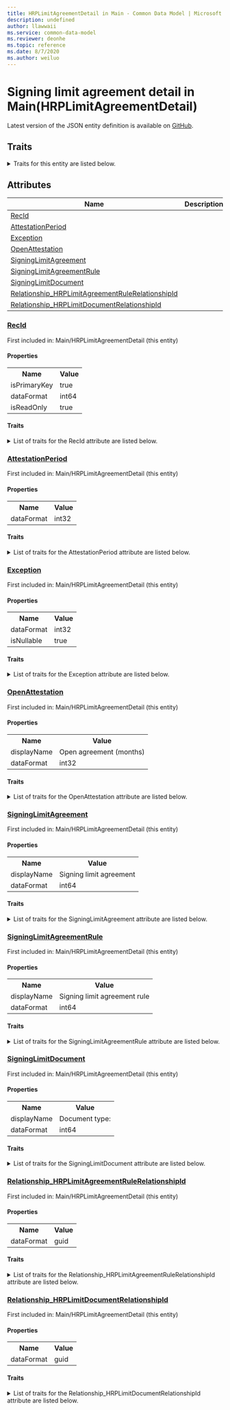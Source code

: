 ```yaml
---
title: HRPLimitAgreementDetail in Main - Common Data Model | Microsoft Docs
description: undefined
author: llawwaii
ms.service: common-data-model
ms.reviewer: deonhe
ms.topic: reference
ms.date: 8/7/2020
ms.author: weiluo
---
```


# Signing limit agreement detail in Main(HRPLimitAgreementDetail)

  
 Latest version of the JSON entity definition is available on <a href="https://github.com/Microsoft/CDM/tree/master/schemaDocuments/core/operationsCommon/Tables/HumanResources/HumanResource/Main/HRPLimitAgreementDetail.cdm.json" target="_blank">GitHub</a>.  

## Traits

<details>
<summary>Traits for this entity are listed below.  
</summary>

**is.identifiedBy**  
  names a specifc identity attribute to use with an entity  <table><tr><th>Parameter</th><th>Value</th><th>Data type</th><th>Explanation</th></tr><tr><td>attribute</td><td>[HRPLimitAgreementDetail/(resolvedAttributes)/RecId](#RecId)</td><td>attribute</td><td></td></tr></table>

**is.CDM.entityVersion**  
  <table><tr><th>Parameter</th><th>Value</th><th>Data type</th><th>Explanation</th></tr><tr><td>versionNumber</td><td>"1.1"</td><td>string</td><td>semantic version number of the entity</td></tr></table>

**is.application.releaseVersion**  
  <table><tr><th>Parameter</th><th>Value</th><th>Data type</th><th>Explanation</th></tr><tr><td>releaseVersion</td><td>"10.0.13.0"</td><td>string</td><td>semantic version number of the application introducing this entity</td></tr></table>

**is.localized.displayedAs**  
  Holds the list of language specific display text for an object.  <table><tr><th>Parameter</th><th>Value</th><th>Data type</th><th>Explanation</th></tr><tr><td>localizedDisplayText</td><td><table><tr><th>languageTag</th><th>displayText</th></tr><tr><td>en</td><td>Signing limit agreement detail</td></tr></table></td><td>entity</td><td>a reference to the constant entity holding the list of localized text</td></tr></table>

</details>

## Attributes

|Name|Description|First Included in Instance|
|---|---|---|
|[RecId](#RecId)||<a href="HRPLimitAgreementDetail.md" target="_blank">Main/HRPLimitAgreementDetail</a>|
|[AttestationPeriod](#AttestationPeriod)||<a href="HRPLimitAgreementDetail.md" target="_blank">Main/HRPLimitAgreementDetail</a>|
|[Exception](#Exception)||<a href="HRPLimitAgreementDetail.md" target="_blank">Main/HRPLimitAgreementDetail</a>|
|[OpenAttestation](#OpenAttestation)||<a href="HRPLimitAgreementDetail.md" target="_blank">Main/HRPLimitAgreementDetail</a>|
|[SigningLimitAgreement](#SigningLimitAgreement)||<a href="HRPLimitAgreementDetail.md" target="_blank">Main/HRPLimitAgreementDetail</a>|
|[SigningLimitAgreementRule](#SigningLimitAgreementRule)||<a href="HRPLimitAgreementDetail.md" target="_blank">Main/HRPLimitAgreementDetail</a>|
|[SigningLimitDocument](#SigningLimitDocument)||<a href="HRPLimitAgreementDetail.md" target="_blank">Main/HRPLimitAgreementDetail</a>|
|[Relationship_HRPLimitAgreementRuleRelationshipId](#Relationship_HRPLimitAgreementRuleRelationshipId)||<a href="HRPLimitAgreementDetail.md" target="_blank">Main/HRPLimitAgreementDetail</a>|
|[Relationship_HRPLimitDocumentRelationshipId](#Relationship_HRPLimitDocumentRelationshipId)||<a href="HRPLimitAgreementDetail.md" target="_blank">Main/HRPLimitAgreementDetail</a>|

### <a href=#RecId name="RecId">RecId</a>

First included in: Main/HRPLimitAgreementDetail (this entity)  

#### Properties

<table><tr><th>Name</th><th>Value</th></tr><tr><td>isPrimaryKey</td><td>true</td></tr><tr><td>dataFormat</td><td>int64</td></tr><tr><td>isReadOnly</td><td>true</td></tr></table>

#### Traits

<details>
<summary>List of traits for the RecId attribute are listed below.</summary>

**is.dataFormat.integer**  
**is.dataFormat.big**  
**is.identifiedBy**  
names a specifc identity attribute to use with an entity  <table><tr><th>Parameter</th><th>Value</th><th>Data type</th><th>Explanation</th></tr><tr><td>attribute</td><td>[HRPLimitAgreementDetail/(resolvedAttributes)/RecId](#RecId)</td><td>attribute</td><td></td></tr></table>

**is.readOnly**  
**is.dataFormat.integer**  
**is.dataFormat.big**  
</details>

### <a href=#AttestationPeriod name="AttestationPeriod">AttestationPeriod</a>

First included in: Main/HRPLimitAgreementDetail (this entity)  

#### Properties

<table><tr><th>Name</th><th>Value</th></tr><tr><td>dataFormat</td><td>int32</td></tr></table>

#### Traits

<details>
<summary>List of traits for the AttestationPeriod attribute are listed below.</summary>

**is.dataFormat.integer**  
**is.dataFormat.integer**  
</details>

### <a href=#Exception name="Exception">Exception</a>

First included in: Main/HRPLimitAgreementDetail (this entity)  

#### Properties

<table><tr><th>Name</th><th>Value</th></tr><tr><td>dataFormat</td><td>int32</td></tr><tr><td>isNullable</td><td>true</td></tr></table>

#### Traits

<details>
<summary>List of traits for the Exception attribute are listed below.</summary>

**is.dataFormat.integer**  
**is.nullable**  
The attribute value may be set to NULL.  

**is.dataFormat.integer**  
</details>

### <a href=#OpenAttestation name="OpenAttestation">OpenAttestation</a>

First included in: Main/HRPLimitAgreementDetail (this entity)  

#### Properties

<table><tr><th>Name</th><th>Value</th></tr><tr><td>displayName</td><td>Open agreement (months)</td></tr><tr><td>dataFormat</td><td>int32</td></tr></table>

#### Traits

<details>
<summary>List of traits for the OpenAttestation attribute are listed below.</summary>

**is.dataFormat.integer**  
**is.localized.displayedAs**  
Holds the list of language specific display text for an object.  <table><tr><th>Parameter</th><th>Value</th><th>Data type</th><th>Explanation</th></tr><tr><td>localizedDisplayText</td><td><table><tr><th>languageTag</th><th>displayText</th></tr><tr><td>en</td><td>Open agreement (months)</td></tr></table></td><td>entity</td><td>a reference to the constant entity holding the list of localized text</td></tr></table>

**is.dataFormat.integer**  
</details>

### <a href=#SigningLimitAgreement name="SigningLimitAgreement">SigningLimitAgreement</a>

First included in: Main/HRPLimitAgreementDetail (this entity)  

#### Properties

<table><tr><th>Name</th><th>Value</th></tr><tr><td>displayName</td><td>Signing limit agreement</td></tr><tr><td>dataFormat</td><td>int64</td></tr></table>

#### Traits

<details>
<summary>List of traits for the SigningLimitAgreement attribute are listed below.</summary>

**is.dataFormat.integer**  
**is.dataFormat.big**  
**is.localized.displayedAs**  
Holds the list of language specific display text for an object.  <table><tr><th>Parameter</th><th>Value</th><th>Data type</th><th>Explanation</th></tr><tr><td>localizedDisplayText</td><td><table><tr><th>languageTag</th><th>displayText</th></tr><tr><td>en</td><td>Signing limit agreement</td></tr></table></td><td>entity</td><td>a reference to the constant entity holding the list of localized text</td></tr></table>

**is.dataFormat.integer**  
**is.dataFormat.big**  
</details>

### <a href=#SigningLimitAgreementRule name="SigningLimitAgreementRule">SigningLimitAgreementRule</a>

First included in: Main/HRPLimitAgreementDetail (this entity)  

#### Properties

<table><tr><th>Name</th><th>Value</th></tr><tr><td>displayName</td><td>Signing limit agreement rule</td></tr><tr><td>dataFormat</td><td>int64</td></tr></table>

#### Traits

<details>
<summary>List of traits for the SigningLimitAgreementRule attribute are listed below.</summary>

**is.dataFormat.integer**  
**is.dataFormat.big**  
**is.localized.displayedAs**  
Holds the list of language specific display text for an object.  <table><tr><th>Parameter</th><th>Value</th><th>Data type</th><th>Explanation</th></tr><tr><td>localizedDisplayText</td><td><table><tr><th>languageTag</th><th>displayText</th></tr><tr><td>en</td><td>Signing limit agreement rule</td></tr></table></td><td>entity</td><td>a reference to the constant entity holding the list of localized text</td></tr></table>

**is.dataFormat.integer**  
**is.dataFormat.big**  
</details>

### <a href=#SigningLimitDocument name="SigningLimitDocument">SigningLimitDocument</a>

First included in: Main/HRPLimitAgreementDetail (this entity)  

#### Properties

<table><tr><th>Name</th><th>Value</th></tr><tr><td>displayName</td><td>Document type:</td></tr><tr><td>dataFormat</td><td>int64</td></tr></table>

#### Traits

<details>
<summary>List of traits for the SigningLimitDocument attribute are listed below.</summary>

**is.dataFormat.integer**  
**is.dataFormat.big**  
**is.localized.displayedAs**  
Holds the list of language specific display text for an object.  <table><tr><th>Parameter</th><th>Value</th><th>Data type</th><th>Explanation</th></tr><tr><td>localizedDisplayText</td><td><table><tr><th>languageTag</th><th>displayText</th></tr><tr><td>en</td><td>Document type:</td></tr></table></td><td>entity</td><td>a reference to the constant entity holding the list of localized text</td></tr></table>

**is.dataFormat.integer**  
**is.dataFormat.big**  
</details>

### <a href=#Relationship_HRPLimitAgreementRuleRelationshipId name="Relationship_HRPLimitAgreementRuleRelationshipId">Relationship_HRPLimitAgreementRuleRelationshipId</a>

First included in: Main/HRPLimitAgreementDetail (this entity)  

#### Properties

<table><tr><th>Name</th><th>Value</th></tr><tr><td>dataFormat</td><td>guid</td></tr></table>

#### Traits

<details>
<summary>List of traits for the Relationship_HRPLimitAgreementRuleRelationshipId attribute are listed below.</summary>

**is.dataFormat.character**  
**is.dataFormat.big**  
**is.dataFormat.array**  
**is.dataFormat.guid**  
**means.identity.entityId**  
**is.linkedEntity.identifier**  
Marks the attribute(s) that hold foreign key references to a linked (used as an attribute) entity. This attribute is added to the resolved entity to enumerate the referenced entities.  <table><tr><th>Parameter</th><th>Value</th><th>Data type</th><th>Explanation</th></tr><tr><td>entityReferences</td><td><table><tr><th>entityReference</th><th>attributeReference</th></tr><tr><td><a href="HRPLimitAgreementRule.md" target="_blank">/core/operationsCommon/Tables/HumanResources/HumanResource/Main/HRPLimitAgreementRule.cdm.json/HRPLimitAgreementRule</a></td><td><a href="HRPLimitAgreementRule.md#RecId" target="_blank">RecId</a></td></tr></table></td><td>entity</td><td>a reference to the constant entity holding the list of entity references</td></tr></table>

**is.dataFormat.guid**  
**is.dataFormat.character**  
**is.dataFormat.array**  
</details>

### <a href=#Relationship_HRPLimitDocumentRelationshipId name="Relationship_HRPLimitDocumentRelationshipId">Relationship_HRPLimitDocumentRelationshipId</a>

First included in: Main/HRPLimitAgreementDetail (this entity)  

#### Properties

<table><tr><th>Name</th><th>Value</th></tr><tr><td>dataFormat</td><td>guid</td></tr></table>

#### Traits

<details>
<summary>List of traits for the Relationship_HRPLimitDocumentRelationshipId attribute are listed below.</summary>

**is.dataFormat.character**  
**is.dataFormat.big**  
**is.dataFormat.array**  
**is.dataFormat.guid**  
**means.identity.entityId**  
**is.linkedEntity.identifier**  
Marks the attribute(s) that hold foreign key references to a linked (used as an attribute) entity. This attribute is added to the resolved entity to enumerate the referenced entities.  <table><tr><th>Parameter</th><th>Value</th><th>Data type</th><th>Explanation</th></tr><tr><td>entityReferences</td><td><table><tr><th>entityReference</th><th>attributeReference</th></tr><tr><td><a href="../Reference/HRPLimitDocument.md" target="_blank">/core/operationsCommon/Tables/HumanResources/HumanResource/Reference/HRPLimitDocument.cdm.json/HRPLimitDocument</a></td><td><a href="../Reference/HRPLimitDocument.md#RecId" target="_blank">RecId</a></td></tr></table></td><td>entity</td><td>a reference to the constant entity holding the list of entity references</td></tr></table>

**is.dataFormat.guid**  
**is.dataFormat.character**  
**is.dataFormat.array**  
</details>
